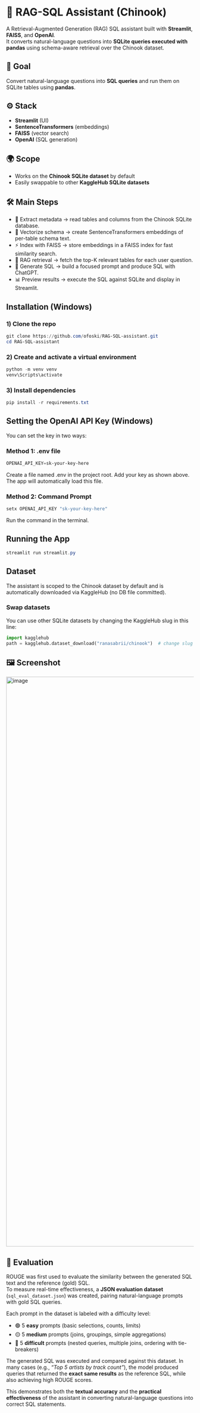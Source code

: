 # 🎵 RAG-SQL Assistant (Chinook)

A Retrieval-Augmented Generation (RAG) SQL assistant built with **Streamlit**, **FAISS**, and **OpenAI**.  
It converts natural-language questions into **SQLite queries executed with pandas** using schema-aware retrieval over the Chinook dataset.


## 🎯 Goal
Convert natural-language questions into **SQL queries** and run them on SQLite tables using **pandas**.


## ⚙️ Stack
- **Streamlit** (UI)  
- **SentenceTransformers** (embeddings)  
- **FAISS** (vector search)  
- **OpenAI** (SQL generation)  


## 🌍 Scope
- Works on the **Chinook SQLite dataset** by default  
- Easily swappable to other **KaggleHub SQLite datasets**  


## 🛠️ Main Steps
- 📑 Extract metadata → read tables and columns from the Chinook SQLite database.  
- 🔡 Vectorize schema → create SentenceTransformers embeddings of per-table schema text.  
- ⚡ Index with FAISS → store embeddings in a FAISS index for fast similarity search.  
- 🎯 RAG retrieval → fetch the top-K relevant tables for each user question.  
- 🤖 Generate SQL → build a focused prompt and produce SQL with ChatGPT.  
- 📊 Preview results → execute the SQL against SQLite and display in Streamlit.
  
## Installation (Windows)

### 1) Clone the repo
```powershell
git clone https://github.com/ofoski/RAG-SQL-assistant.git
cd RAG-SQL-assistant
```

### 2) Create and activate a virtual environment
```powershell
python -m venv venv
venv\Scripts\activate
```
### 3) Install dependencies
```powershell
pip install -r requirements.txt
```

## Setting the OpenAI API Key (Windows)
You can set the key in two ways:
### Method 1: .env file
```powershell
OPENAI_API_KEY=sk-your-key-here
```
Create a file named .env in the project root.
Add your key as shown above.
The app will automatically load this file.

### Method 2: Command Prompt
```powershell
setx OPENAI_API_KEY "sk-your-key-here"
```
Run the command in the terminal.

## Running the App
```powershell
streamlit run streamlit.py
```

## Dataset

The assistant is scoped to the Chinook dataset by default and is automatically downloaded via KaggleHub (no DB file committed).  

### Swap datasets
You can use other SQLite datasets by changing the KaggleHub slug in this line:
```python
import kagglehub
path = kagglehub.dataset_download("ranasabrii/chinook")  # change slug here
```

## 🖼️ Screenshot
<img width="2846" height="1528" alt="image" src="https://github.com/user-attachments/assets/1ee5a42e-b6b6-4e71-aaf5-4ae323d8dfaa" />


## 📏 Evaluation  

ROUGE was first used to evaluate the similarity between the generated SQL text and the reference (gold) SQL.  
To measure real-time effectiveness, a **JSON evaluation dataset** (`sql_eval_dataset.json`) was created, pairing natural-language prompts with gold SQL queries.  

Each prompt in the dataset is labeled with a difficulty level:  
- 🟢 5 **easy** prompts (basic selections, counts, limits)  
- 🟡 5 **medium** prompts (joins, groupings, simple aggregations)  
- 🔴 5 **difficult** prompts (nested queries, multiple joins, ordering with tie-breakers)  

The generated SQL was executed and compared against this dataset. In many cases (e.g., *“Top 5 artists by track count”*), the model produced queries that returned the **exact same results** as the reference SQL, while also achieving high ROUGE scores.  

This demonstrates both the **textual accuracy** and the **practical effectiveness** of the assistant in converting natural-language questions into correct SQL statements.  



